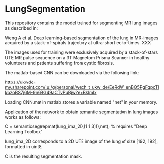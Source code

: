 # LungSegmentation

This repository contains the model trained for segmenting MR lung images as described in:

Weng A et al. Deep learning-based segmentation of the lung in MR-images acquired by a stack-of-spirals trajectory at ultra-short echo-times. XXX 

The images used for training were exclusively acquired by a stack-of-stars UTE MR pulse sequence on a 3T Magnetom Prisma Scanner in healthy volunteers and patients suffering from cystic fibrosis.

The matlab-based CNN can be downloaded via the following link:

https://ukwde-my.sharepoint.com/:u:/g/personal/wech_t_ukw_de/EeRdW_enBQ5PgFqpcTlkbzoBS7j6M-9n6BG49aCTvPuBjw?e=BkImlx

Loading CNN.mat in matlab stores a variable named "net" in your memory.

Application of the network to obtain semantic segmentation in lung images works as follows:

C = semanticseg(repmat(lung_ima_2D,[1 1 3])),net);    % requires "Deep Learning Toolbox"

lung_ima_2D corresponds to a 2D UTE image of the lung of size [192, 192], formatted in uint8.

C is the resulting segmentation mask.
 
 


